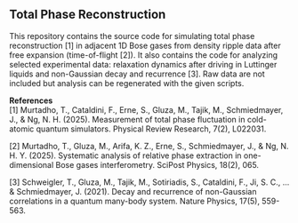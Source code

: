 ## Total Phase Reconstruction 

This repository contains the source code for simulating total phase reconstruction [1] in adjacent 1D Bose gases from 
density ripple data after free expansion (time-of-flight [2]). It also contains the code for analyzing selected experimental data:
relaxation dynamics after driving in Luttinger liquids and non-Gaussian decay and recurrence [3]. Raw data are not included but analysis
can be regenerated with the given scripts. 

**References**<br/>
[1] Murtadho, T., Cataldini, F., Erne, S., Gluza, M., Tajik, M., Schmiedmayer, J., & Ng, N. H. (2025). Measurement of total phase fluctuation in cold-atomic quantum simulators. Physical Review Research, 7(2), L022031. <br/>

[2] Murtadho, T., Gluza, M., Arifa, K. Z., Erne, S., Schmiedmayer, J., & Ng, N. H. Y. (2025). Systematic analysis of relative phase extraction in one-dimensional Bose gases interferometry. SciPost Physics, 18(2), 065. <br/>

[3] Schweigler, T., Gluza, M., Tajik, M., Sotiriadis, S., Cataldini, F., Ji, S. C., ... & Schmiedmayer, J. (2021). 
Decay and recurrence of non-Gaussian correlations in a quantum many-body system. Nature Physics, 17(5), 559-563.
